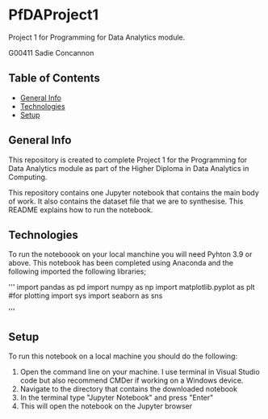 # PfDAProject1
Project 1 for Programming for Data Analytics module.

G00411 Sadie Concannon

## Table of Contents
* [General Info](#general-info)
* [Technologies](#tecnologies)
* [Setup](#setup)

## General Info
This repository is created to complete Project 1 for the Programming for Data Analytics module as part of the Higher Diploma in Data Analytics in Computing.

This repository contains one Jupyter notebook that contains the main body of work. It also contains the dataset file that we are to synthesise. This README explains how to run the notebook.

## Technologies
To run the noteboook on your local manchine you will need Pyhton 3.9 or above. This notebook has been completed using Anaconda and the following imported the following libraries;

'''
import pandas as pd
import numpy as np
import matplotlib.pyplot as plt #for plotting
import sys
import seaborn as sns

'''

## Setup
To run this notebook on a local machine you should do the following:
1. Open the command line on your machine. I use terminal in Visual Studio code but also recommend CMDer if working on a Windows device.
2. Navigate to the directory that contains the downloaded notebook
3. In the terminal type "Jupyter Notebook" and press "Enter"
4. This will open the notebook on the Jupyter browser